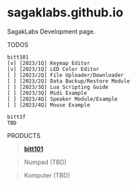 # sagaklabs.github.io
SagakLabs Development page.

TODOS
```
bitt101
[v] [2023/1Q] Keymap Editor
[v] [2023/1Q] LED Color Editor
[ ] [2023/2Q] File Uploader/Downloader
[ ] [2023/2Q] Data Backup/Restore Module
[ ] [2023/3Q] Lua Scripting Guide
[ ] [2023/3Q] Midi Example
[ ] [2023/4Q] Speaker Module/Example
[ ] [2023/4Q] Mouse Example

bitt1f
TBD
```

PRODUCTS

> [**bitt101**](https://sagaklabs.com/products/bitt101)

> Numpad (TBD)

> Komputer (TBD)
